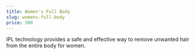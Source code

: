 ```yaml
---
title: Women's Full Body
slug: womens-full-body
price: 500
---
```


IPL technology provides a safe and effective way to remove unwanted hair from the entire body for women.
